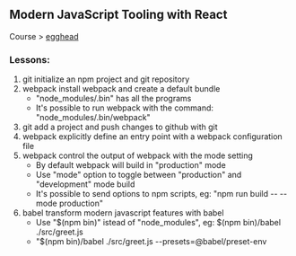 ## Modern JavaScript Tooling with React

Course > [egghead](https://egghead.io/courses/modern-javascript-tooling-with-react)

### Lessons:

1. git initialize an npm project and git repository
2. webpack install webpack and create a default bundle
    - "node_modules/.bin" has all the programs
    - It's possible to run webpack with the command: "node_modules/.bin/webpack"
3. git add a project and push changes to github with git
4. webpack explicitly define an entry point with a webpack configuration file
5. webpack control the output of webpack with the mode setting
    - By default webpack will build in "production" mode
    - Use "mode" option to toggle between "production" and "development" mode build
    - It's possible to send options to npm scripts, eg: "npm run build -- --mode production"
6. babel transform modern javascript features with babel
    - Use "$(npm bin)" istead of "node_modules", eg: $(npm bin)/babel ./src/greet.js
    - "$(npm bin)/babel ./src/greet.js --presets=@babel/preset-env